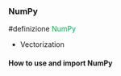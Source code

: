 
### NumPy


#definizione <font color="#00b050">NumPy</font>
	

- Vectorization

#### How to use and import NumPy

